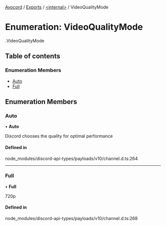 [Avocord](../README.md) / [Exports](../modules.md) / [<internal\>](../modules/internal_.md) / VideoQualityMode

# Enumeration: VideoQualityMode

[<internal>](../modules/internal_.md).VideoQualityMode

## Table of contents

### Enumeration Members

- [Auto](internal_.VideoQualityMode.md#auto)
- [Full](internal_.VideoQualityMode.md#full)

## Enumeration Members

### Auto

• **Auto**

Discord chooses the quality for optimal performance

#### Defined in

node_modules/discord-api-types/payloads/v10/channel.d.ts:264

___

### Full

• **Full**

720p

#### Defined in

node_modules/discord-api-types/payloads/v10/channel.d.ts:268
